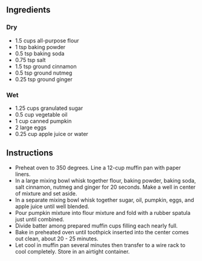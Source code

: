 ## Ingredients

### Dry

- 1.5 cups all-purpose flour
- 1 tsp baking powder
- 0.5 tsp baking soda
- 0.75 tsp salt
- 1.5 tsp ground cinnamon
- 0.5 tsp ground nutmeg
- 0.25 tsp ground ginger

### Wet

- 1.25 cups granulated sugar
- 0.5 cup vegetable oil
- 1 cup canned pumpkin
- 2 large eggs
- 0.25 cup apple juice or water

## Instructions

- Preheat oven to 350 degrees. Line a 12-cup muffin pan with paper liners.
- In a large mixing bowl whisk together flour, baking powder, baking soda, salt cinnamon, nutmeg and ginger for 20 seconds. Make a well in center of mixture and set aside.
- In a separate mixing bowl whisk together sugar, oil, pumpkin, eggs, and apple juice until well blended.
- Pour pumpkin mixture into flour mixture and fold with a rubber spatula just until combined.
- Divide batter among prepared muffin cups filling each nearly full.
- Bake in preheated oven until toothpick inserted into the center comes out clean, about 20 - 25 minutes.
- Let cool in muffin pan several minutes then transfer to a wire rack to cool completely. Store in an airtight container.
